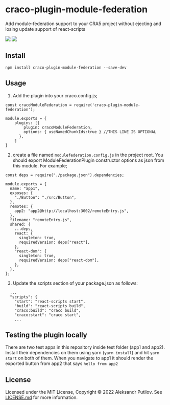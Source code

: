 # craco-plugin-module-federation

Add module-federation support to your CRA5 project without ejecting and losing update support of react-scripts

![](https://img.shields.io/npm/v/craco-plugin-module-federation.svg?style=flat)
![](https://img.shields.io/npm/dt/craco-plugin-module-federation.svg?style=flat)

## Install

```
npm install craco-plugin-module-federation --save-dev
```

## Usage

1. Add the plugin into your craco.config.js;

```
const cracoModuleFederation = require('craco-plugin-module-federation');

module.exports = {
    plugins: [{
        plugin: cracoModuleFederation,
        options: { useNamedChunkIds:true } //THIS LINE IS OPTIONAL
      },
    ]
}
```

2. create a file named `modulefederation.config.js` in the project root. You should export ModuleFederationPlugin constructor options as json from this module. For example;

```
const deps = require("./package.json").dependencies;

module.exports = {
  name: "app1",
  exposes: {
    "./Button": "./src/Button",
  },
  remotes: {
    app2: "app2@http://localhost:3002/remoteEntry.js",
  },
  filename: "remoteEntry.js",
  shared: {
    ...deps,
    react: {
      singleton: true,
      requiredVersion: deps["react"],
    },
    "react-dom": {
      singleton: true,
      requiredVersion: deps["react-dom"],
    },
  },
};

```

3. Update the scripts section of your package.json as follows:

```
  ...
  "scripts": {
    "start": "react-scripts start",
    "build": "react-scripts build",
    "craco:build": "craco build",
    "craco:start": "craco start",
    ...
```

## Testing the plugin locally

There are two test apps in this repository inside test folder (app1 and app2). Install their dependencies on them using yarn (`yarn install`) and hit `yarn start` on both of them. When you navigate to app1 it should render the exported button from app2 that says `hello from app2`

## License

Licensed under the MIT License, Copyright ©️ 2022 Aleksandr Putilov. See [LICENSE.md](LICENSE) for more information.
